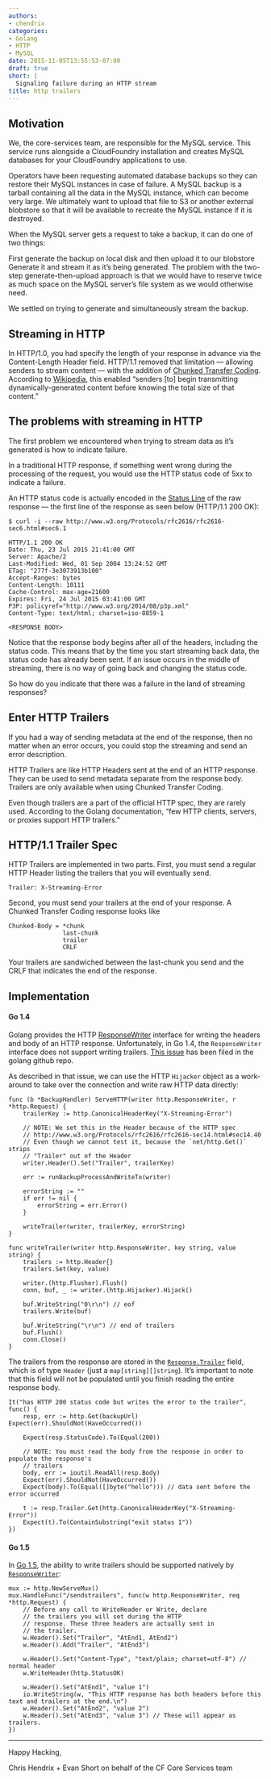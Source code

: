 ```yaml
---
authors:
- chendrix
categories:
- Golang
- HTTP
- MySQL
date: 2015-11-05T13:55:53-07:00
draft: true
short: |
  Signaling failure during an HTTP stream
title: http trailers
---
```


## Motivation
We, the core-services team, are responsible for the MySQL service. This service runs alongside a CloudFoundry installation and creates MySQL databases for your CloudFoundry applications to use.

Operators have been requesting automated database backups so they can restore their MySQL instances in case of failure. A MySQL backup is a tarball containing all the data in the MySQL instance, which can become very large. We ultimately want to upload that file to S3 or another external blobstore so that it will be available to recreate the MySQL instance if it is destroyed.

When the MySQL server gets a request to take a backup, it can do one of two things:

First generate the backup on local disk and then upload it to our blobstore
Generate it and stream it as it’s being generated.
The problem with the two-step generate-then-upload approach is that we would have to reserve twice as much space on the MySQL server’s file system as we would otherwise need.

We settled on trying to generate and simultaneously stream the backup.

## Streaming in HTTP

In HTTP/1.0, you had specify the length of your response in advance via the Content-Length Header field. HTTP/1.1 removed that limitation — allowing senders to stream content — with the addition of [Chunked Transfer Coding](http://www.w3.org/Protocols/rfc2616/rfc2616-sec3.html#sec3.6.1). According to [Wikipedia](https://en.wikipedia.org/wiki/Chunked_transfer_encoding), this enabled “senders [to] begin transmitting dynamically-generated content before knowing the total size of that content.”

## The problems with streaming in HTTP

The first problem we encountered when trying to stream data as it’s generated is how to indicate failure.

In a traditional HTTP response, if something went wrong during the processing of the request, you would use the HTTP status code of 5xx to indicate a failure.

An HTTP status code is actually encoded in the [Status Line](http://www.w3.org/Protocols/rfc2616/rfc2616-sec6.html#sec6.1) of the raw response — the first line of the response as seen below (HTTP/1.1 200 OK):

```
$ curl -i --raw http://www.w3.org/Protocols/rfc2616/rfc2616-sec6.html#sec6.1

HTTP/1.1 200 OK
Date: Thu, 23 Jul 2015 21:41:00 GMT
Server: Apache/2
Last-Modified: Wed, 01 Sep 2004 13:24:52 GMT
ETag: "277f-3e3073913b100"
Accept-Ranges: bytes
Content-Length: 10111
Cache-Control: max-age=21600
Expires: Fri, 24 Jul 2015 03:41:00 GMT
P3P: policyref="http://www.w3.org/2014/08/p3p.xml"
Content-Type: text/html; charset=iso-8859-1

<RESPONSE BODY>
```

Notice that the response body begins after all of the headers, including the status code. This means that by the time you start streaming back data, the status code has already been sent. If an issue occurs in the middle of streaming, there is no way of going back and changing the status code.

So how do you indicate that there was a failure in the land of streaming responses?

## Enter HTTP Trailers

If you had a way of sending metadata at the end of the response, then no matter when an error occurs, you could stop the streaming and send an error description.

HTTP Trailers are like HTTP Headers sent at the end of an HTTP response. They can be used to send metadata separate from the response body. Trailers are only available when using Chunked Transfer Coding.

Even though trailers are a part of the official HTTP spec, they are rarely used. According to the Golang documentation, “few HTTP clients, servers, or proxies support HTTP trailers.”

## HTTP/1.1 Trailer Spec

HTTP Trailers are implemented in two parts. First, you must send a regular HTTP Header listing the trailers that you will eventually send.

```
Trailer: X-Streaming-Error
```

Second, you must send your trailers at the end of your response. A Chunked Transfer Coding response looks like

```
Chunked-Body = *chunk
               last-chunk
               trailer
               CRLF
```

Your trailers are sandwiched between the last-chunk you send and the CRLF that indicates the end of the response.

## Implementation

#### Go 1.4

Golang provides the HTTP [ResponseWriter](http://golang.org/pkg/net/http/#ResponseWriter) interface for writing the headers and body of an HTTP response. Unfortunately, in Go 1.4, the `ResponseWriter` interface does not support writing trailers. [This issue](https://github.com/golang/go/issues/7759) has been filed in the golang github repo.

As described in that issue, we can use the HTTP `Hijacker` object as a work-around to take over the connection and write raw HTTP data directly:

```
func (b *BackupHandler) ServeHTTP(writer http.ResponseWriter, r *http.Request) {
    trailerKey := http.CanonicalHeaderKey("X-Streaming-Error")

    // NOTE: We set this in the Header because of the HTTP spec
    // http://www.w3.org/Protocols/rfc2616/rfc2616-sec14.html#sec14.40
    // Even though we cannot test it, because the `net/http.Get()` strips
    // "Trailer" out of the Header
    writer.Header().Set("Trailer", trailerKey)

    err := runBackupProcessAndWriteTo(writer)

    errorString := ""
    if err != nil {
        errorString = err.Error()
    }

    writeTrailer(writer, trailerKey, errorString)
}

func writeTrailer(writer http.ResponseWriter, key string, value string) {
    trailers := http.Header{}
    trailers.Set(key, value)

    writer.(http.Flusher).Flush()
    conn, buf, _ := writer.(http.Hijacker).Hijack()

    buf.WriteString("0\r\n") // eof
    trailers.Write(buf)

    buf.WriteString("\r\n") // end of trailers
    buf.Flush()
    conn.Close()
}
```

The trailers from the response are stored in the [`Response.Trailer`](http://golang.org/src/net/http/response.go?s=2161:2254) field, which is of type `Header` (just a `map[string][]string`). It’s important to note that this field will not be populated until you finish reading the entire response body.

```
It("has HTTP 200 status code but writes the error to the trailer", func() {
    resp, err := http.Get(backupUrl)    Expect(err).ShouldNot(HaveOccurred())

    Expect(resp.StatusCode).To(Equal(200))

    // NOTE: You must read the body from the response in order to populate the response's
    // trailers
    body, err := ioutil.ReadAll(resp.Body)
    Expect(err).ShouldNot(HaveOccurred())
    Expect(body).To(Equal([]byte("hello"))) // data sent before the error occurred

    t := resp.Trailer.Get(http.CanonicalHeaderKey("X-Streaming-Error"))
    Expect(t).To(ContainSubstring("exit status 1"))
})
```

#### Go 1.5

In [Go 1.5](http://tip.golang.org/doc/go1.5), the ability to write trailers should be supported natively by [`ResponseWriter`](http://tip.golang.org/pkg/net/http/#example_ResponseWriter_trailers):

```
mux := http.NewServeMux()
mux.HandleFunc("/sendstrailers", func(w http.ResponseWriter, req *http.Request) {
    // Before any call to WriteHeader or Write, declare
    // the trailers you will set during the HTTP
    // response. These three headers are actually sent in
    // the trailer.
    w.Header().Set("Trailer", "AtEnd1, AtEnd2")
    w.Header().Add("Trailer", "AtEnd3")

    w.Header().Set("Content-Type", "text/plain; charset=utf-8") // normal header
    w.WriteHeader(http.StatusOK)

    w.Header().Set("AtEnd1", "value 1")
    io.WriteString(w, "This HTTP response has both headers before this text and trailers at the end.\n")
    w.Header().Set("AtEnd2", "value 2")
    w.Header().Set("AtEnd3", "value 3") // These will appear as trailers.
})
```
---

Happy Hacking,

Chris Hendrix + Evan Short on behalf of the CF Core Services team


